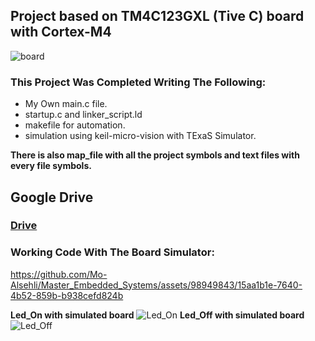 ## Project based on TM4C123GXL (Tive C) board with Cortex-M4
![board](https://github.com/Mo-Alsehli/Master_Embedded_Systems/assets/98949843/421e0822-d5c4-45ec-b136-309fe6f0b896)

### This Project Was Completed Writing The Following:

- My Own main.c file.
- startup.c and linker_script.ld
- makefile for automation.
- simulation using keil-micro-vision with TExaS Simulator.

**There is also map_file with all the project symbols and text files with every file symbols.**

## Google Drive 
### [Drive](https://drive.google.com/drive/folders/14IWttEQS6Tl6bEO_9OgO-Z5YOtq_NIhi?usp=sharing)

### Working Code With The Board Simulator:
https://github.com/Mo-Alsehli/Master_Embedded_Systems/assets/98949843/15aa1b1e-7640-4b52-859b-b938cefd824b

**Led_On with simulated board**
![Led_On](https://github.com/Mo-Alsehli/Master_Embedded_Systems/assets/98949843/35aeff89-e470-445e-a8cf-2f44ca7e4bc8)
**Led_Off with simulated board**
![Led_Off](https://github.com/Mo-Alsehli/Master_Embedded_Systems/assets/98949843/78f099ad-9f88-4781-8764-a115e0776e1d)





